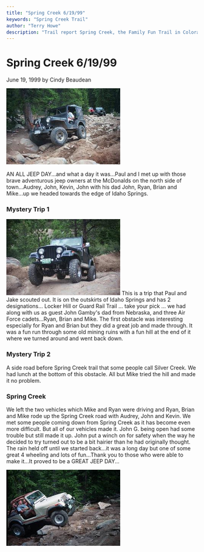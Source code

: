 ```yaml
---
title: "Spring Creek 6/19/99"
keywords: "Spring Creek Trail"
author: "Terry Howe"
description: "Trail report Spring Creek, the Family Fun Trail in Colorado."
---
```

# Spring Creek 6/19/99

June 19, 1999
by Cindy Beaudean

![Paul](../../img/terry/trail/sc990602.jpg)

AN ALL JEEP DAY...and what a day it was...Paul and I met up with those brave adventurous jeep owners at the McDonalds on the north side of town...Audrey, John, Kevin, John with his dad John, Ryan, Brian and Mike...up we headed towards the edge of Idaho Springs.

### Mystery Trip 1

![Kevin](../../img/terry/trail/sc990601.jpg) This is a trip that Paul and Jake scouted out. It is on the outskirts of Idaho Springs and has 2 designations... Locker Hill or Guard Rail Trail ... take your pick ... we had along with us as guest John Gamby's dad from Nebraska, and three Air Force cadets...Ryan, Brian and Mike. The first obstacle was interesting especially for Ryan and Brian but they did a great job and made through. It was a fun run through some old mining ruins with a fun hill at the end of it where we turned around and went back down.

### Mystery Trip 2

A side road before Spring Creek trail that some people call Silver Creek. We had lunch at the bottom of this obstacle. All but Mike tried the hill and made it no problem.

### Spring Creek

We left the two vehicles which Mike and Ryan were driving and Ryan, Brian and Mike rode up the Spring Creek road with Audrey, John and Kevin. We met some people coming down from Spring Creek as it has become even more difficult. But all of our vehicles made it. John G. being open had some trouble but still made it up. John put a winch on for safety when the way he decided to try turned out to be a bit hairier than he had originally thought. The rain held off until we started back...it was a long day but one of some great 4 wheeling and lots of fun...Thank you to those who were able to make it...It proved to be a GREAT JEEP DAY...

![John](../../img/terry/trail/sc990603.jpg)